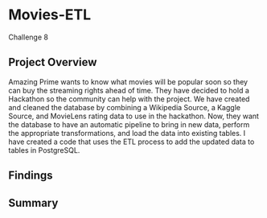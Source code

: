 # Movies-ETL
  Challenge 8

## Project Overview
Amazing Prime wants to know what movies will be popular soon so they can buy the streaming rights ahead of time. They have decided to hold a Hackathon so the community can help with the project. We have created and cleaned the database by combining a Wikipedia Source, a Kaggle Source, and MovieLens rating data to use in the hackathon. Now, they want the database to have an automatic pipeline to bring in new data, perform the appropriate transformations, and load the data into existing tables. I have created a code that uses the ETL process to add the updated data to tables in PostgreSQL. 

## Findings

## Summary
